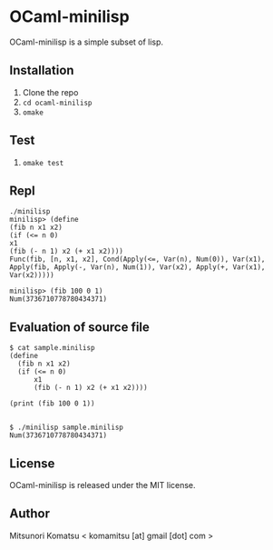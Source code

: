 OCaml-minilisp
====

OCaml-minilisp is a simple subset of lisp.


Installation
----
1. Clone the repo
2. `cd ocaml-minilisp`
3. `omake`


Test
----
1. `omake test`


Repl
----

    ./minilisp
    minilisp> (define
    (fib n x1 x2)
    (if (<= n 0)
    x1
    (fib (- n 1) x2 (+ x1 x2))))
    Func(fib, [n, x1, x2], Cond(Apply(<=, Var(n), Num(0)), Var(x1), Apply(fib, Apply(-, Var(n), Num(1)), Var(x2), Apply(+, Var(x1), Var(x2)))))

    minilisp> (fib 100 0 1)
    Num(3736710778780434371)


Evaluation of source file
----

    $ cat sample.minilisp 
    (define
      (fib n x1 x2)
      (if (<= n 0)
          x1
          (fib (- n 1) x2 (+ x1 x2))))

    (print (fib 100 0 1))


    $ ./minilisp sample.minilisp 
    Num(3736710778780434371)


License
----
OCaml-minilisp is released under the MIT license.


Author
----
Mitsunori Komatsu  < komamitsu [at] gmail [dot] com >

